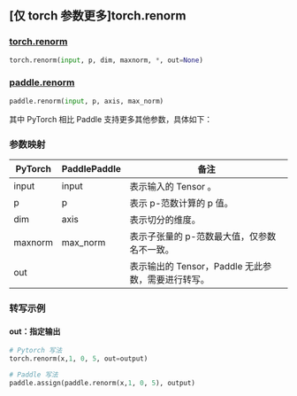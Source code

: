 ## [仅 torch 参数更多]torch.renorm

### [torch.renorm](https://pytorch.org/docs/1.13/generated/torch.renorm.html#torch-renorm)

```python
torch.renorm(input, p, dim, maxnorm, *, out=None)
```

### [paddle.renorm]()

```python
paddle.renorm(input, p, axis, max_norm)
```

其中 PyTorch 相比 Paddle 支持更多其他参数，具体如下：

### 参数映射

| PyTorch | PaddlePaddle | 备注                                                |
| ------- | ------------ | --------------------------------------------------- |
| input   | input        | 表示输入的 Tensor 。                                |
| p       | p            | 表示 p-范数计算的 p 值。|
| dim     | axis         | 表示切分的维度。                                    |
| maxnorm | max_norm     | 表示子张量的 p-范数最大值，仅参数名不一致。          |
| out     |              | 表示输出的 Tensor，Paddle 无此参数，需要进行转写。 |
### 转写示例

#### out：指定输出

```python
# Pytorch 写法
torch.renorm(x,1, 0, 5, out=output)

# Paddle 写法
paddle.assign(paddle.renorm(x,1, 0, 5), output)
```

